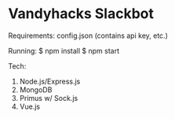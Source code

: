 # Vandyhacks Slackbot

Requirements:
config.json (contains api key, etc.)

Running:
$ npm install
$ npm start

Tech:
1. Node.js/Express.js
2. MongoDB
3. Primus w/ Sock.js
4. Vue.js
